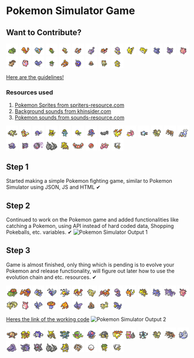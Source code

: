 # Pokemon Simulator Game

## Want to Contribute?

<img src="pokemon/front/1.png"/> <img src="pokemon/front/4.png"/> <img src="pokemon/front/7.png"/> <img src="pokemon/front/10.png"/> <img src="pokemon/front/13.png"/> <img src="pokemon/front/16.png"/> <img src="pokemon/front/19.png"/> <img src="pokemon/front/21.png"/> <img src="pokemon/front/23.png"/> <img src="pokemon/front/25.png"/> <img src="pokemon/front/27.png"/> <img src="pokemon/front/29.png"/> <img src="pokemon/front/32.png"/> <img src="pokemon/front/35.png"/> <img src="pokemon/front/37.png"/> <img src="pokemon/front/39.png"/> <img src="pokemon/front/41.png"/> <img src="pokemon/front/43.png"/> <img src="pokemon/front/46.png"/> <img src="pokemon/front/48.png"/> <img src="pokemon/front/50.png"/> <img src="pokemon/front/52.png"/> <img src="pokemon/front/54.png"/> 

[Here are the guidelines!](/CONTRIBUTING.md)

### Resources used
1. [Pokemon Sprites from spriters-resource.com](https://www.spriters-resource.com/ds_dsi/pokemonblackwhite/sheet/34112/)
1. [Background sounds from khinsider.com](https://downloads.khinsider.com/game-soundtracks/album/pokemon-gameboy-sound-collection)
1. [Pokemon sounds from sounds-resource.com](https://www.sounds-resource.com/3ds/pokemonsunmoon/sound/9547/)


<img src="pokemon/front/56.png"/> <img src="pokemon/front/58.png"/> <img src="pokemon/front/60.png"/> <img src="pokemon/front/63.png"/> <img src="pokemon/front/66.png"/> <img src="pokemon/front/69.png"/> <img src="pokemon/front/72.png"/> <img src="pokemon/front/74.png"/> <img src="pokemon/front/77.png"/> <img src="pokemon/front/79.png"/> <img src="pokemon/front/81.png"/> <img src="pokemon/front/83.png"/> <img src="pokemon/front/84.png"/> <img src="pokemon/front/86.png"/> <img src="pokemon/front/88.png"/> <img src="pokemon/front/90.png"/> <img src="pokemon/front/92.png"/> <img src="pokemon/front/95.png"/> <img src="pokemon/front/96.png"/> <img src="pokemon/front/98.png"/> <img src="pokemon/front/100.png"/> <img src="pokemon/front/102.png"/> <img src="pokemon/front/104.png"/> 

## Step 1
Started making a simple Pokemon fighting game, similar to Pokemon Simulator using JSON, JS and HTML ✔

## Step 2
Continued to work on the Pokemon game and added functionalities like catching a Pokemon, using API instead of hard coded data, Shopping Pokeballs, etc. variables. ✔
![Pokemon Simulator Output 1](https://i.imgur.com/wXd8kk0.gif)

## Step 3
Game is almost finished, only thing which is pending is to evolve your Pokemon and release functionality, will figure out later how to use the evolution chain  and etc. resources. ✔

<img src="pokemon/front/3.png"/> <img src="pokemon/front/6.png"/> <img src="pokemon/front/9.png"/> <img src="pokemon/front/12.png"/> <img src="pokemon/front/15.png"/> <img src="pokemon/front/18.png"/> <img src="pokemon/front/20.png"/> <img src="pokemon/front/22.png"/> <img src="pokemon/front/24.png"/> <img src="pokemon/front/26.png"/> <img src="pokemon/front/28.png"/> <img src="pokemon/front/31.png"/> <img src="pokemon/front/34.png"/> <img src="pokemon/front/36.png"/> <img src="pokemon/front/38.png"/> <img src="pokemon/front/40.png"/> <img src="pokemon/front/42.png"/> <img src="pokemon/front/45.png"/> <img src="pokemon/front/47.png"/> <img src="pokemon/front/49.png"/> <img src="pokemon/front/51.png"/> <img src="pokemon/front/53.png"/> <img src="pokemon/front/55.png"/> 


[Heres the link of the working code](https://narenbakshi97.github.io/Pokemon-Simulator/)
![Pokemon Simulator Output 2](https://i.imgur.com/IkBeShp.gif)


<img src="pokemon/front/57.png"/> <img src="pokemon/front/59.png"/> <img src="pokemon/front/62.png"/> <img src="pokemon/front/65.png"/> <img src="pokemon/front/68.png"/> <img src="pokemon/front/71.png"/> <img src="pokemon/front/73.png"/> <img src="pokemon/front/76.png"/> <img src="pokemon/front/78.png"/> <img src="pokemon/front/80.png"/> <img src="pokemon/front/82.png"/> <img src="pokemon/front/83.png"/> <img src="pokemon/front/85.png"/> <img src="pokemon/front/87.png"/> <img src="pokemon/front/89.png"/> <img src="pokemon/front/91.png"/> <img src="pokemon/front/94.png"/> <img src="pokemon/front/95.png"/> <img src="pokemon/front/97.png"/> <img src="pokemon/front/99.png"/> <img src="pokemon/front/101.png"/> <img src="pokemon/front/103.png"/> <img src="pokemon/front/105.png"/> 
